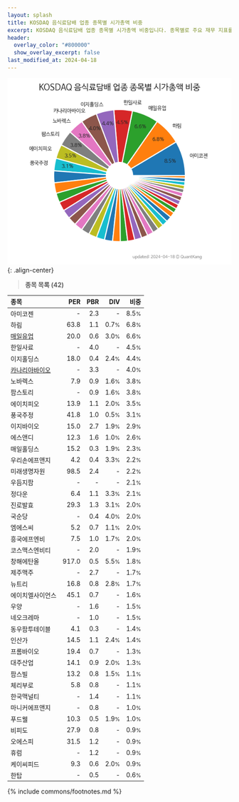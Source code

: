 ```yaml
---
layout: splash
title: KOSDAQ 음식료담배 업종 종목별 시가총액 비중
excerpt: KOSDAQ 음식료담배 업종 종목별 시가총액 비중입니다. 종목별로 주요 재무 지표를 함께 표시합니다.
header:
  overlay_color: "#800000"
  show_overlay_excerpt: false
last_modified_at: 2024-04-18
---
```



![KOSDAQ 음식료담배 업종 종목별 시가총액 비중](/stats/sector/images/kosdaq_업종_음식료담배_종목.png){: .align-center}


> **종목 목록 (42)**<a id="list"></a>

| **종목** | **PER** | **PBR** | **DIV** | **비중** |
| :------- | ------: | ------: | ------: | -------: |
| 아미코젠 | - | 2.3 | - | 8.5<small>%</small> |
| 하림 | 63.8 | 1.1 | 0.7<small>%</small> | 6.8<small>%</small> |
| [매일유업](/267980/) | 20.0 | 0.6 | 3.0<small>%</small> | 6.6<small>%</small> |
| 한일사료 | - | 4.0 | - | 4.5<small>%</small> |
| 이지홀딩스 | 18.0 | 0.4 | 2.4<small>%</small> | 4.4<small>%</small> |
| [카나리아바이오](/016790/) | - | 3.3 | - | 4.0<small>%</small> |
| 노바렉스 | 7.9 | 0.9 | 1.6<small>%</small> | 3.8<small>%</small> |
| 팜스토리 | - | 0.9 | 1.6<small>%</small> | 3.8<small>%</small> |
| 에이치피오 | 13.9 | 1.1 | 2.0<small>%</small> | 3.5<small>%</small> |
| 풍국주정 | 41.8 | 1.0 | 0.5<small>%</small> | 3.1<small>%</small> |
| 이지바이오 | 15.0 | 2.7 | 1.9<small>%</small> | 2.9<small>%</small> |
| 에스앤디 | 12.3 | 1.6 | 1.0<small>%</small> | 2.6<small>%</small> |
| 매일홀딩스 | 15.2 | 0.3 | 1.9<small>%</small> | 2.3<small>%</small> |
| 우리손에프앤지 | 4.2 | 0.4 | 3.3<small>%</small> | 2.2<small>%</small> |
| 미래생명자원 | 98.5 | 2.4 | - | 2.2<small>%</small> |
| 우듬지팜 | - | - | - | 2.1<small>%</small> |
| 정다운 | 6.4 | 1.1 | 3.3<small>%</small> | 2.1<small>%</small> |
| 진로발효 | 29.3 | 1.3 | 3.1<small>%</small> | 2.0<small>%</small> |
| 국순당 | - | 0.4 | 4.0<small>%</small> | 2.0<small>%</small> |
| 엠에스씨 | 5.2 | 0.7 | 1.1<small>%</small> | 2.0<small>%</small> |
| 흥국에프엔비 | 7.5 | 1.0 | 1.7<small>%</small> | 2.0<small>%</small> |
| 코스맥스엔비티 | - | 2.0 | - | 1.9<small>%</small> |
| 창해에탄올 | 917.0 | 0.5 | 5.5<small>%</small> | 1.8<small>%</small> |
| 제주맥주 | - | 2.7 | - | 1.7<small>%</small> |
| 뉴트리 | 16.8 | 0.8 | 2.8<small>%</small> | 1.7<small>%</small> |
| 에이치엘사이언스 | 45.1 | 0.7 | - | 1.6<small>%</small> |
| 우양 | - | 1.6 | - | 1.5<small>%</small> |
| 네오크레마 | - | 1.0 | - | 1.5<small>%</small> |
| 동우팜투테이블 | 4.1 | 0.3 | - | 1.4<small>%</small> |
| 인산가 | 14.5 | 1.1 | 2.4<small>%</small> | 1.4<small>%</small> |
| 프롬바이오 | 19.4 | 0.7 | - | 1.3<small>%</small> |
| 대주산업 | 14.1 | 0.9 | 2.0<small>%</small> | 1.3<small>%</small> |
| 팜스빌 | 13.2 | 0.8 | 1.5<small>%</small> | 1.1<small>%</small> |
| 체리부로 | 5.8 | 0.8 | - | 1.1<small>%</small> |
| 한국맥널티 | - | 1.4 | - | 1.1<small>%</small> |
| 마니커에프앤지 | - | 0.8 | - | 1.0<small>%</small> |
| 푸드웰 | 10.3 | 0.5 | 1.9<small>%</small> | 1.0<small>%</small> |
| 비피도 | 27.9 | 0.8 | - | 0.9<small>%</small> |
| 오에스피 | 31.5 | 1.2 | - | 0.9<small>%</small> |
| 휴럼 | - | 1.2 | - | 0.9<small>%</small> |
| 케이씨피드 | 9.3 | 0.6 | 2.0<small>%</small> | 0.9<small>%</small> |
| 한탑 | - | 0.5 | - | 0.6<small>%</small> |

{% include commons/footnotes.md %}